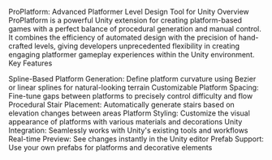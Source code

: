 ProPlatform: Advanced Platformer Level Design Tool for Unity
Overview
ProPlatform is a powerful Unity extension for creating platform-based games with a perfect balance of procedural generation and manual control. It combines the efficiency of automated design with the precision of hand-crafted levels, giving developers unprecedented flexibility in creating engaging platformer gameplay experiences within the Unity environment.
Key Features

Spline-Based Platform Generation: Define platform curvature using Bezier or linear splines for natural-looking terrain
Customizable Platform Spacing: Fine-tune gaps between platforms to precisely control difficulty and flow
Procedural Stair Placement: Automatically generate stairs based on elevation changes between areas
Platform Styling: Customize the visual appearance of platforms with various materials and decorations
Unity Integration: Seamlessly works with Unity's existing tools and workflows
Real-time Preview: See changes instantly in the Unity editor
Prefab Support: Use your own prefabs for platforms and decorative elements
